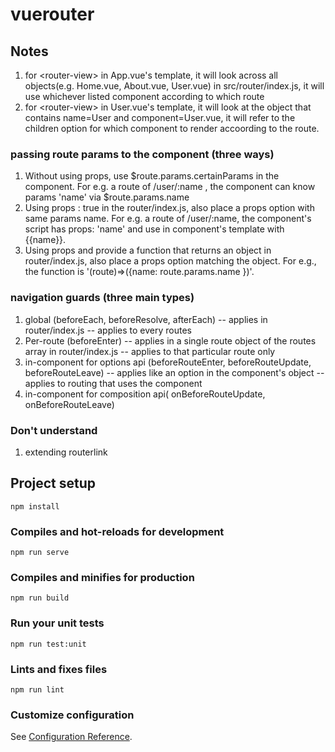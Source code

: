 # vuerouter

## Notes
1. for &lt;router-view&gt; in App.vue's template, it will look across all objects(e.g. Home.vue, About.vue, User.vue) in src/router/index.js, it will use whichever listed component according to which route
2. for &lt;router-view&gt; in User.vue's template, it will look at the object that contains name=User and component=User.vue, it will refer to the children option for which component to render accoording to the route.

### passing route params to the component (three ways)
1. Without using props, use $route.params.certainParams in the component. For e.g. a route of /user/:name , the component can know params 'name' via $route.params.name
2. Using props : true in the router/index.js, also place a props option with same params name. For e.g. a route of /user/:name, the component's script has props: 'name' and use in component's template with {{name}}.
3. Using props and provide a function that returns an object in router/index.js, also place a props option matching the object. For e.g., the function is '(route)=>({name: route.params.name })'.

### navigation guards (three main types)
1. global (beforeEach, beforeResolve, afterEach) -- applies in router/index.js -- applies to every routes
2. Per-route (beforeEnter) -- applies in a single route object of the routes array in router/index.js -- applies to that particular route only
3. in-component for options api (beforeRouteEnter, beforeRouteUpdate, beforeRouteLeave) -- applies like an option in the component's object -- applies to routing that uses the component
4. in-component for composition api( onBeforeRouteUpdate, onBeforeRouteLeave)

### Don't understand
1. extending routerlink

## Project setup
```
npm install
```

### Compiles and hot-reloads for development
```
npm run serve
```

### Compiles and minifies for production
```
npm run build
```

### Run your unit tests
```
npm run test:unit
```

### Lints and fixes files
```
npm run lint
```

### Customize configuration
See [Configuration Reference](https://cli.vuejs.org/config/).
